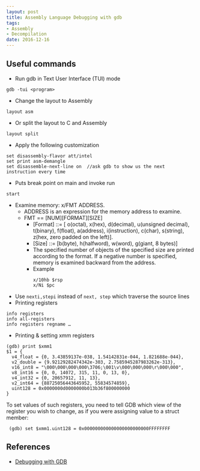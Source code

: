 ```yaml
---
layout: post
title: Assembly Language Debugging with gdb
tags:
- Assembly
- Decompilation
date: 2016-12-16
---
```


## Useful commands

- Run gdb in Text User Interface (TUI) mode
```shell
gdb -tui <program>
```

- Change the layout to Assembly
```
layout asm
```
- Or split the layout to C and Assembly
```
layout split
```
- Apply the following customization
```
set disassembly-flavor att/intel
set print asm-demangle
set disassemble-next-line on  //ask gdb to show us the next instruction every time
```
- Puts break point on main and invoke run
```
start
```

- Examine memory: x/FMT ADDRESS.
  - ADDRESS is an expression for the memory address to examine.
  - FMT == [NUM][FORMAT][SIZE]
    - [Format] ::= [ o(octal), x(hex), d(decimal), u(unsigned decimal), t(binary), f(float), a(address), i(instruction), c(char), s(string), z(hex, zero padded on the left)].
    - [Size] ::= [b(byte), h(halfword), w(word), g(giant, 8 bytes)]
    - The specified number of objects of the specified size are printed according to the format.  If a negative number is specified, memory is examined backward from the address.
    - Example
      ```
      x/10hb $rsp
      x/Ni $pc
      ```
- Use `nexti,stepi` instead of `next, step` which traverse the source lines
- Printing registers
```
info registers
info all-registers
info registers regname …
```
- Printing & setting xmm registers
```
(gdb) print $xmm1
$1 = {
  v4_float = {0, 3.43859137e-038, 1.54142831e-044, 1.821688e-044},
  v2_double = {9.92129282474342e-303, 2.7585945287983262e-313},
  v16_int8 = "\000\000\000\000\3706;\001\v\000\000\000\r\000\000",
  v8_int16 = {0, 0, 14072, 315, 11, 0, 13, 0},
  v4_int32 = {0, 20657912, 11, 13},
  v2_int64 = {88725056443645952, 55834574859},
  uint128 = 0x0000000d0000000b013b36f800000000
}
```
To set values of such registers, you need to tell GDB which view of the register you wish to change, as if you were assigning value to a struct member:
```
 (gdb) set $xmm1.uint128 = 0x000000000000000000000000FFFFFFFF
```

## References
- [Debugging with GDB](https://sourceware.org/gdb/onlinedocs/gdb/index.html#SEC_Contents)
